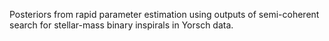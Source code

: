 Posteriors from rapid parameter estimation using outputs of semi-coherent search for stellar-mass binary inspirals in Yorsch data.
